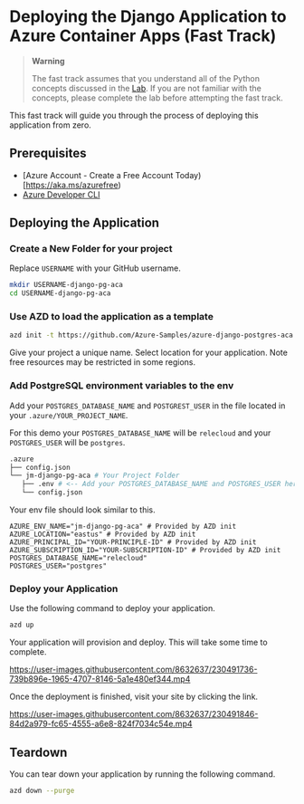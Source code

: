 # Deploying the Django Application to Azure Container Apps (Fast Track)

> **Warning**
>
> The fast track assumes that you understand all of the Python concepts discussed in the [Lab](lab/README.md). If you are not familiar with the concepts, please complete the lab before attempting the fast track.

This fast track will guide you through the process of deploying this application from zero.

## Prerequisites

- [Azure Account - Create a Free Account Today)[https://aka.ms/azurefree)
- [Azure Developer CLI](https://learn.microsoft.com/en-us/azure/developer/azure-developer-cli/install-azd)

## Deploying the Application

### Create a New Folder for your project

Replace `USERNAME` with your GitHub username.

```bash
mkdir USERNAME-django-pg-aca
cd USERNAME-django-pg-aca
```

### Use AZD to load the application as a template

```bash
azd init -t https://github.com/Azure-Samples/azure-django-postgres-aca
```

Give your project a unique name. Select location for your application. Note free resources may be restricted in some regions.

### Add PostgreSQL environment variables to the env

Add your `POSTGRES_DATABASE_NAME` and `POSTGREST_USER` in the file located in your `.azure/YOUR_PROJECT_NAME`.

For this demo your `POSTGRES_DATABASE_NAME` will be `relecloud` and your `POSTGRES_USER` will be `postgres`.

```bash
.azure
├── config.json
└── jm-django-pg-aca # Your Project Folder
   ├── .env # <-- Add your POSTGRES_DATABASE_NAME and POSTGRES_USER here
   └── config.json
```

Your env file should look similar to this.

```shell
AZURE_ENV_NAME="jm-django-pg-aca" # Provided by AZD init
AZURE_LOCATION="eastus" # Provided by AZD init
AZURE_PRINCIPAL_ID="YOUR-PRINCIPLE-ID" # Provided by AZD init
AZURE_SUBSCRIPTION_ID="YOUR-SUBSCRIPTION-ID" # Provided by AZD init
POSTGRES_DATABASE_NAME="relecloud"
POSTGRES_USER="postgres"
```

### Deploy your Application

Use the following command to deploy your application.

```bash
azd up
```

Your application will provision and deploy. This will take some time to complete.

<https://user-images.githubusercontent.com/8632637/230491736-739b896e-1965-4707-8146-5a1e480ef344.mp4>

Once the deployment is finished, visit your site by clicking the link.

<https://user-images.githubusercontent.com/8632637/230491846-84d2a979-fc65-4555-a6e8-824f7034c54e.mp4>

## Teardown

You can tear down your application by running the following command.

```bash
azd down --purge
```
